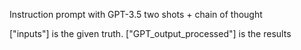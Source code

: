Instruction prompt with GPT-3.5 
two shots + chain of thought

["inputs"] is the given truth.
["GPT_output_processed"] is the results
